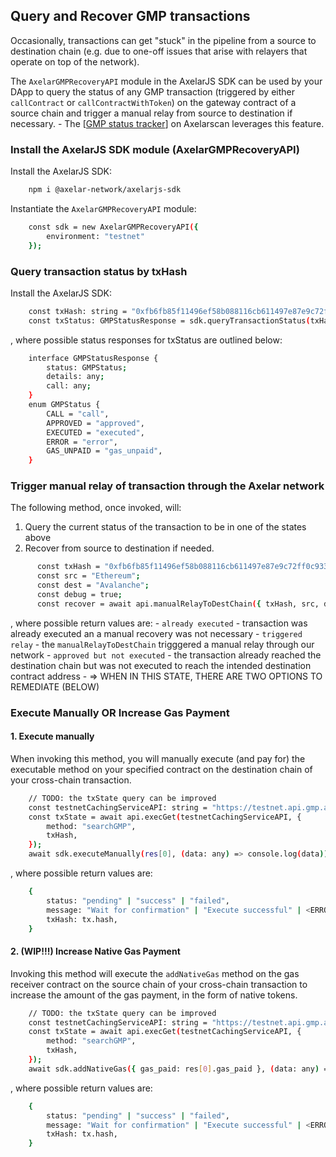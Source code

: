 
## Query and Recover GMP transactions

Occasionally, transactions can get "stuck" in the pipeline from a source to destination chain (e.g. due to one-off issues that arise with relayers that operate on top of the network).

The `AxelarGMPRecoveryAPI` module in the AxelarJS SDK can be used by your DApp to query the status of any GMP transaction (triggered by either `callContract` or `callContractWithToken`) on the gateway contract of a source chain and trigger a manual relay from source to destination if necessary. 
    - The [[GMP status tracker](../gmp-tracker)] on Axelarscan leverages this feature.

### Install the AxelarJS SDK module (AxelarGMPRecoveryAPI)

Install the AxelarJS SDK:

```bash
    npm i @axelar-network/axelarjs-sdk
```

Instantiate the `AxelarGMPRecoveryAPI` module:

```bash
    const sdk = new AxelarGMPRecoveryAPI({
        environment: "testnet"
    });
```
### Query transaction status by txHash

Install the AxelarJS SDK:

```bash
    const txHash: string = "0xfb6fb85f11496ef58b088116cb611497e87e9c72ff0c9333aa21491e4cdd397a";
    const txStatus: GMPStatusResponse = sdk.queryTransactionStatus(txHash);
```
, where possible status responses for txStatus are outlined below:
```bash
    interface GMPStatusResponse {
        status: GMPStatus;
        details: any;
        call: any;
    }
    enum GMPStatus {
        CALL = "call",
        APPROVED = "approved",
        EXECUTED = "executed",
        ERROR = "error",
        GAS_UNPAID = "gas_unpaid",
    }
```

### Trigger manual relay of transaction through the Axelar network

The following method, once invoked, will:
1. Query the current status of the transaction to be in one of the states above
2. Recover from source to destination if needed. 

```bash
      const txHash = "0xfb6fb85f11496ef58b088116cb611497e87e9c72ff0c9333aa21491e4cdd397a";
      const src = "Ethereum";
      const dest = "Avalanche";
      const debug = true;
      const recover = await api.manualRelayToDestChain({ txHash, src, dest, debug })
```
, where possible return values are:
    - `already executed` - transaction was already executed an a manual recovery was not necessary
    - `triggered relay` - the `manualRelayToDestChain` trigggered a manual relay through our network
    - `approved but not executed` - the transaction already reached the destination chain but was not executed to reach the intended destination contract address
        - => WHEN IN THIS STATE, THERE ARE TWO OPTIONS TO REMEDIATE (BELOW)

### Execute Manually OR Increase Gas Payment

#### 1. Execute manually 

When invoking this method, you will manually execute (and pay for) the executable method on your specified contract on the destination chain of your cross-chain transaction.

```bash
    // TODO: the txState query can be improved
    const testnetCachingServiceAPI: string = "https://testnet.api.gmp.axelarscan.io";
    const txState = await api.execGet(testnetCachingServiceAPI, {
        method: "searchGMP",
        txHash,
    });
    await sdk.executeManually(res[0], (data: any) => console.log(data))
```
, where possible return values are:
```bash
    {
        status: "pending" | "success" | "failed",
        message: "Wait for confirmation" | "Execute successful" | <ERROR>,
        txHash: tx.hash,
    }
```

#### 2. (WIP!!!) Increase Native Gas Payment 

Invoking this method will execute the `addNativeGas` method on the gas receiver contract on the source chain of your cross-chain transaction to increase the amount of the gas payment, in the form of native tokens.

```bash
    // TODO: the txState query can be improved
    const testnetCachingServiceAPI: string = "https://testnet.api.gmp.axelarscan.io";
    const txState = await api.execGet(testnetCachingServiceAPI, {
        method: "searchGMP",
        txHash,
    });
    await sdk.addNativeGas({ gas_paid: res[0].gas_paid }, (data: any) => console.log(data))
```
, where possible return values are:
```bash
    {
        status: "pending" | "success" | "failed",
        message: "Wait for confirmation" | "Execute successful" | <ERROR>,
        txHash: tx.hash,
    }
```